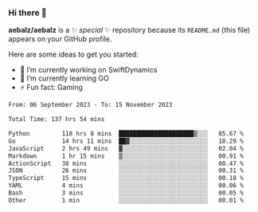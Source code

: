 ### Hi there 👋

**aebalz/aebalz** is a ✨ _special_ ✨ repository because its `README.md` (this file) appears on your GitHub profile.

Here are some ideas to get you started:

- 🔭 I’m currently working on SwiftDynamics
- 🌱 I’m currently learning GO
-  ⚡ Fun fact: Gaming
  
  <!--
- 👯 I’m looking to collaborate on ...
- 🤔 I’m looking for help with ...
- 💬 Ask me about ...
- 📫 How to reach me: ...
- 😄 Pronouns: ...
-->

<!--START_SECTION:waka-->

```txt
From: 06 September 2023 - To: 15 November 2023

Total Time: 137 hrs 54 mins

Python         118 hrs 8 mins  █████████████████████▒░░░   85.67 %
Go             14 hrs 11 mins  ██▓░░░░░░░░░░░░░░░░░░░░░░   10.29 %
JavaScript     2 hrs 49 mins   ▓░░░░░░░░░░░░░░░░░░░░░░░░   02.04 %
Markdown       1 hr 15 mins    ▒░░░░░░░░░░░░░░░░░░░░░░░░   00.91 %
ActionScript   38 mins         ░░░░░░░░░░░░░░░░░░░░░░░░░   00.47 %
JSON           26 mins         ░░░░░░░░░░░░░░░░░░░░░░░░░   00.31 %
TypeScript     15 mins         ░░░░░░░░░░░░░░░░░░░░░░░░░   00.18 %
YAML           4 mins          ░░░░░░░░░░░░░░░░░░░░░░░░░   00.06 %
Bash           3 mins          ░░░░░░░░░░░░░░░░░░░░░░░░░   00.05 %
Other          1 min           ░░░░░░░░░░░░░░░░░░░░░░░░░   00.01 %
```

<!--END_SECTION:waka-->
